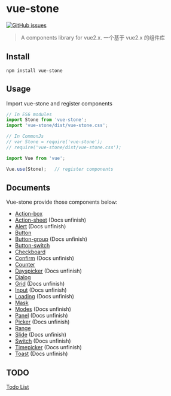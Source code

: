 # vue-stone
[![GitHub issues](https://img.shields.io/github/issues/JD-Smart-FE/vue-stone.svg?style=flat-square)](https://github.com/JD-Smart-FE/vue-stone/issues)
> A components library for vue2.x. 一个基于 vue2.x 的组件库


## Install
`npm install vue-stone`

## Usage

Import vue-stone and register components

```js
// In ES6 modules
import Stone from 'vue-stone';
import 'vue-stone/dist/vue-stone.css';

// In CommonJs
// var Stone = require('vue-stone');
// require('vue-stone/dist/vue-stone.css');

import Vue from 'vue';

Vue.use(Stone);   // register components
```

## Documents
Vue-stone provide those components below:

- [Action-box](https://github.com/JD-Smart-FE/vue-stone/blob/master/wiki/doc-action-box.md)
- [Action-sheet]() (Docs unfinish)
- [Alert]() (Docs unfinish)
- [Button](https://github.com/JD-Smart-FE/vue-stone/blob/master/wiki/doc-button.md)
- [Button-group](https://github.com/JD-Smart-FE/vue-stone/blob/master/wiki/doc-button-group.md) (Docs unfinish)
- [Button-switch](https://github.com/JD-Smart-FE/vue-stone/blob/master/wiki/doc-button-switch.md)
- [Checkboard](https://github.com/JD-Smart-FE/vue-stone/blob/master/wiki/doc-checkboard.md)
- [Confirm]() (Docs unfinish)
- [Counter](https://github.com/JD-Smart-FE/vue-stone/blob/master/wiki/doc-counter.md)
- [Dayspicker]() (Docs unfinish)
- [Dialog](https://github.com/JD-Smart-FE/vue-stone/blob/master/wiki/doc-dialog.md)
- [Grid]() (Docs unfinish)
- [Input]() (Docs unfinish)
- [Loading]() (Docs unfinish)
- [Mask](https://github.com/JD-Smart-FE/vue-stone/blob/master/wiki/doc-mask.md)
- [Modes]() (Docs unfinish)
- [Panel]() (Docs unfinish)
- [Picker]() (Docs unfinish)
- [Range](https://github.com/JD-Smart-FE/vue-stone/blob/master/wiki/doc-range.md)
- [Slide]() (Docs unfinish)
- [Switch]() (Docs unfinish)
- [Timepicker]() (Docs unfinish)
- [Toast]() (Docs unfinish)


## TODO

[Todo List](https://github.com/JD-Smart-FE/vue-stone/blob/master/TODO.md)
